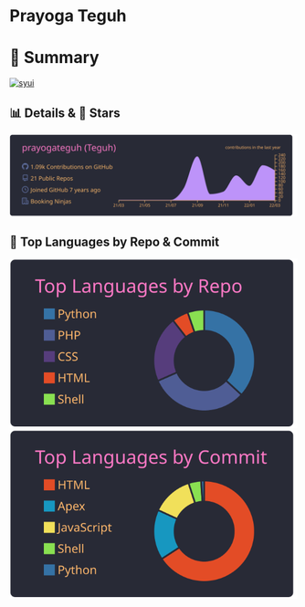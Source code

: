 # Prayoga Teguh

# 👀 Summary

<p align="left">
  <a href="https://github.com/prayogateguh/prayogateguh/">
    <img src="https://komarev.com/ghpvc/?username=prayogateguh&color=blueviolet" alt="syui" />
  </a>
</p>

## 📊 Details & 🌟 Stars

[![](https://raw.githubusercontent.com/prayogateguh/prayogateguh/master/profile-summary-card-output/dracula/0-profile-details.svg)](https://github.com/vn7n24fzkq/github-profile-summary-cards)

## 🥇 Top Languages by Repo & Commit

[![](https://raw.githubusercontent.com/prayogateguh/prayogateguh/master/profile-summary-card-output/dracula/1-repos-per-language.svg)](https://github.com/vn7n24fzkq/github-profile-summary-cards) [![](https://raw.githubusercontent.com/prayogateguh/prayogateguh/master/profile-summary-card-output/dracula/2-most-commit-language.svg)](https://github.com/vn7n24fzkq/github-profile-summary-cards)
